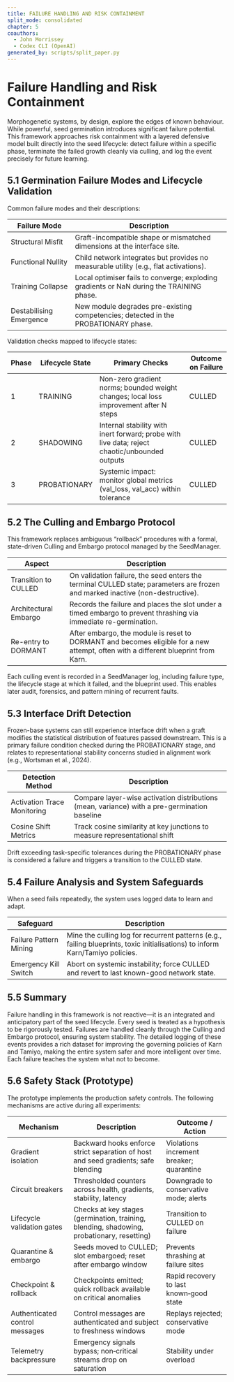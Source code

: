 ```yaml
---
title: FAILURE HANDLING AND RISK CONTAINMENT
split_mode: consolidated
chapter: 5
coauthors:
  - John Morrissey
  - Codex CLI (OpenAI)
generated_by: scripts/split_paper.py
---
```


# Failure Handling and Risk Containment
Morphogenetic systems, by design, explore the edges of known behaviour. While powerful, seed germination introduces significant failure potential. This framework approaches risk containment with a layered defensive model built directly into the seed lifecycle: detect failure within a specific phase, terminate the failed growth cleanly via culling, and log the event precisely for future learning.
## 5.1 Germination Failure Modes and Lifecycle Validation
Common failure modes and their descriptions:

| Failure Mode           | Description                                                                                  |
|------------------------|----------------------------------------------------------------------------------------------|
| Structural Misfit      | Graft-incompatible shape or mismatched dimensions at the interface site.                     |
| Functional Nullity     | Child network integrates but provides no measurable utility (e.g., flat activations).        |
| Training Collapse      | Local optimiser fails to converge; exploding gradients or NaN during the TRAINING phase.     |
| Destabilising Emergence| New module degrades pre-existing competencies; detected in the PROBATIONARY phase.           |

Validation checks mapped to lifecycle states:

| Phase  | Lifecycle State | Primary Checks                                                                                           | Outcome on Failure |
|--------|------------------|---------------------------------------------------------------------------------------------------------|--------------------|
| 1      | TRAINING         | Non-zero gradient norms; bounded weight changes; local loss improvement after N steps                   | CULLED             |
| 2      | SHADOWING        | Internal stability with inert forward; probe with live data; reject chaotic/unbounded outputs           | CULLED             |
| 3      | PROBATIONARY     | Systemic impact: monitor global metrics (val_loss, val_acc) within tolerance                           | CULLED             |
## 5.2 The Culling and Embargo Protocol
This framework replaces ambiguous “rollback” procedures with a formal, state-driven Culling and Embargo protocol managed by the SeedManager.

| Aspect                    | Description                                                                                                                       |
|---------------------------|-----------------------------------------------------------------------------------------------------------------------------------|
| Transition to CULLED      | On validation failure, the seed enters the terminal CULLED state; parameters are frozen and marked inactive (non-destructive).     |
| Architectural Embargo     | Records the failure and places the slot under a timed embargo to prevent thrashing via immediate re-germination.                   |
| Re-entry to DORMANT       | After embargo, the module is reset to DORMANT and becomes eligible for a new attempt, often with a different blueprint from Karn.  |
Each culling event is recorded in a SeedManager log, including failure type, the lifecycle stage at which it failed, and the blueprint used. This enables later audit, forensics, and pattern mining of recurrent faults.
## 5.3 Interface Drift Detection
Frozen-base systems can still experience interface drift when a graft modifies the statistical distribution of features passed downstream. This is a primary failure condition checked during the PROBATIONARY stage, and relates to representational stability concerns studied in alignment work (e.g., Wortsman et al., 2024).

| Detection Method              | Description                                                                                 |
|------------------------------|---------------------------------------------------------------------------------------------|
| Activation Trace Monitoring  | Compare layer-wise activation distributions (mean, variance) with a pre-germination baseline |
| Cosine Shift Metrics         | Track cosine similarity at key junctions to measure representational shift                  |
Drift exceeding task-specific tolerances during the PROBATIONARY phase is considered a failure and triggers a transition to the CULLED state.
## 5.4 Failure Analysis and System Safeguards
When a seed fails repeatedly, the system uses logged data to learn and adapt.

| Safeguard               | Description                                                                                                                   |
|-------------------------|-------------------------------------------------------------------------------------------------------------------------------|
| Failure Pattern Mining  | Mine the culling log for recurrent patterns (e.g., failing blueprints, toxic initialisations) to inform Karn/Tamiyo policies. |
| Emergency Kill Switch   | Abort on systemic instability; force CULLED and revert to last known-good network state.                                      |
## 5.5 Summary
Failure handling in this framework is not reactive—it is an integrated and anticipatory part of the seed lifecycle. Every seed is treated as a hypothesis to be rigorously tested. Failures are handled cleanly through the Culling and Embargo protocol, ensuring system stability. The detailed logging of these events provides a rich dataset for improving the governing policies of Karn and Tamiyo, making the entire system safer and more intelligent over time. Each failure teaches the system what not to become.

## 5.6 Safety Stack (Prototype)
The prototype implements the production safety controls. The following mechanisms are active during all experiments:

| Mechanism                       | Description                                                                                   | Outcome / Action                         |
|---------------------------------|-----------------------------------------------------------------------------------------------|------------------------------------------|
| Gradient isolation              | Backward hooks enforce strict separation of host and seed gradients; safe blending            | Violations increment breaker; quarantine |
| Circuit breakers                | Thresholded counters across health, gradients, stability, latency                            | Downgrade to conservative mode; alerts   |
| Lifecycle validation gates      | Checks at key stages (germination, training, blending, shadowing, probationary, resetting)   | Transition to CULLED on failure          |
| Quarantine & embargo            | Seeds moved to CULLED; slot embargoed; reset after embargo window                            | Prevents thrashing at failure sites      |
| Checkpoint & rollback           | Checkpoints emitted; quick rollback available on critical anomalies                           | Rapid recovery to last known‑good state  |
| Authenticated control messages  | Control messages are authenticated and subject to freshness windows                           | Replays rejected; conservative mode      |
| Telemetry backpressure          | Emergency signals bypass; non‑critical streams drop on saturation                             | Stability under overload                 |
